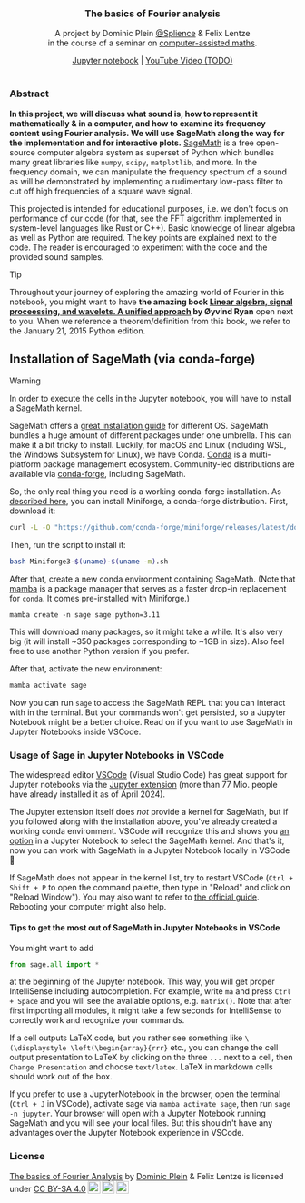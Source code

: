 <div align="center">
    <h3 align="center"><strong>The basics of Fourier analysis</strong></h3>
    <p>
        A project by Dominic Plein <a href="https://youtube.com/@splience">@Splience</a> & Felix Lentze<br>in the course of a seminar on <a href="https://matematiflo.github.io/SoSe_2024/CompAssistedMath2024.html">computer-assisted maths</a>.
    </p>
    <a href="./src/fourier.ipynb">Jupyter notebook</a>
    | <a href="https://youtube.com/@splience">YouTube Video (TODO)</a>
</div>

<br>


### Abstract

**In this project, we will discuss what sound is, how to represent it mathematically & in a computer, and how to examine its frequency content using Fourier analysis. We will use SageMath along the way for the implementation and for interactive plots.** [SageMath](https://www.sagemath.org/) is a free open-source computer algebra system as superset of Python which bundles many great libraries like `numpy`, `scipy`, `matplotlib`, and more. In the frequency domain, we can manipulate the frequency spectrum of a sound as will be demonstrated by implementing a rudimentary low-pass filter to cut off high frequencies of a square wave signal.

This projected is intended for educational purposes, i.e. we don't focus on performance of our code (for that, see the FFT algorithm implemented in system-level languages like Rust or C++). Basic knowledge of linear algebra as well as Python are required. The key points are explained next to the code. The reader is encouraged to experiment with the code and the provided sound samples.

> [!TIP]
> Throughout your journey of exploring the amazing world of Fourier in this notebook, you might want to have **the amazing book [Linear algebra, signal proceessing, and wavelets. A unified approach](https://www.uio.no/studier/emner/matnat/math/nedlagte-emner/MAT-INF2360/v15/kompendium/) by Øyvind Ryan** open next to you. When we reference a theorem/definition from this book, we refer to the January 21, 2015 Python edition.


## Installation of SageMath (via conda-forge)

> [!WARNING]  
> In order to execute the cells in the Jupyter notebook, you will have to install a SageMath kernel.

SageMath offers a [great installation guide](https://doc.sagemath.org/html/en/installation/) for different OS. SageMath bundles a huge amount of different packages under one umbrella. This can make it a bit tricky to install. Luckily, for macOS and Linux (including WSL, the Windows Subsystem for Linux), we have Conda. [Conda](https://conda.org/) is a multi-platform package management ecosystem. Community-led distributions are available via [conda-forge](https://conda-forge.org/), including SageMath.

So, the only real thing you need is a working conda-forge installation. As [described here](https://doc.sagemath.org/html/en/installation/conda.html), you can install Miniforge, a conda-forge distribution. First, download it:

```bash
curl -L -O "https://github.com/conda-forge/miniforge/releases/latest/download/Miniforge3-$(uname)-$(uname -m).sh"
```

Then, run the script to install it:

```bash
bash Miniforge3-$(uname)-$(uname -m).sh
```

After that, create a new conda environment containing SageMath. (Note that [mamba](https://mamba.readthedocs.io/en/latest/index.html) is a package manager that serves as a faster drop-in replacement for `conda`. It comes pre-installed with Miniforge.)

```script
mamba create -n sage sage python=3.11
```

This will download many packages, so it might take a while. It's also very big (it will install ~350 packages corresponding to ~1GB in size). Also feel free to use another Python version if you prefer.

After that, activate the new environment:

```bash
mamba activate sage
```

Now you can run `sage` to access the SageMath REPL that you can interact with in the terminal. But your commands won't get persisted, so a Jupyter Notebook might be a better choice. Read on if you want to use SageMath in Jupyter Notebooks inside VSCode.

### Usage of Sage in Jupyter Notebooks in VSCode

The widespread editor [VSCode](https://code.visualstudio.com/) (Visual Studio Code) has great support for Jupyter notebooks via the [Jupyter extension](https://marketplace.visualstudio.com/items?itemName=ms-toolsai.jupyter) (more than 77 Mio. people have already installed it as of April 2024).

The Jupyter extension itself does _not_ provide a kernel for SageMath, but if you followed along with the installation above, you've already created a working conda environment. VSCode will recognize this and shows you [an option](https://code.visualstudio.com/docs/datascience/jupyter-notebooks#_create-or-open-a-jupyter-notebook) in a Jupyter Notebook to select the SageMath kernel. And that's it, now you can work with SageMath in a Jupyter Notebook locally in VSCode 🎉

If SageMath does not appear in the kernel list, try to restart VSCode (`Ctrl + Shift + P` to open the command palette, then type in "Reload" and click on "Reload Window"). You may also want to refer to [the official guide](https://doc.sagemath.org/html/en/installation/launching.html#using-jupyter-notebook-through-visual-studio-code-vs-code-in-wsl). Rebooting your computer might also help.

#### Tips to get the most out of SageMath in Jupyter Notebooks in VSCode

You might want to add

```py
from sage.all import *
```

at the beginning of the Jupyter notebook. This way, you will get proper IntelliSense including autocompletion. For example, write `ma` and press `Ctrl + Space` and you will see the available options, e.g. `matrix()`. Note that after first importing all modules, it might take a few seconds for IntelliSense to correctly work and recognize your commands.

If a cell outputs LaTeX code, but you rather see something like `\(\displaystyle \left(\begin{array}{rrr}` etc., you can change the cell output presentation to LaTeX by clicking on the three `...` next to a cell, then `Change Presentation` and choose `text/latex`. LaTeX in markdown cells should work out of the box.

If you prefer to use a JupyterNotebook in the browser, open the terminal (`Ctrl + J` in VSCode), activate sage via `mamba activate sage`, then run `sage -n jupyter`. Your browser will open with a Jupyter Notebook running SageMath and you will see your local files. But this shouldn't have any advantages over the Jupyter Notebook experience in VSCode.



### License

<p xmlns:cc="http://creativecommons.org/ns#" xmlns:dct="http://purl.org/dc/terms/"><a property="dct:title" rel="cc:attributionURL" href="https://github.com/Splines/fourier-analysis-basics">The basics of Fourier Analysis</a> by <a rel="cc:attributionURL dct:creator" property="cc:attributionName" href="https://github.com/splines">Dominic Plein</a> & Felix Lentze is licensed under <a href="https://creativecommons.org/licenses/by-sa/4.0/?ref=chooser-v1" target="_blank" rel="license noopener noreferrer" style="display:inline-block;">CC BY-SA 4.0<img style="height:22px!important;margin-left:3px;vertical-align:text-bottom;" src="https://mirrors.creativecommons.org/presskit/icons/cc.svg?ref=chooser-v1" alt=""><img style="height:22px!important;margin-left:3px;vertical-align:text-bottom;" src="https://mirrors.creativecommons.org/presskit/icons/by.svg?ref=chooser-v1" alt=""><img style="height:22px!important;margin-left:3px;vertical-align:text-bottom;" src="https://mirrors.creativecommons.org/presskit/icons/sa.svg?ref=chooser-v1" alt=""></a></p>
